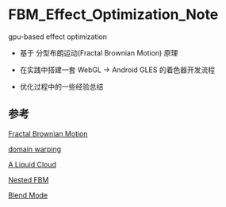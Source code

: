# FBM_Effect_Optimization_Note

gpu-based effect optimization

- 基于 分型布朗运动(Fractal Brownian Motion) 原理

- 在实践中搭建一套 WebGL -> Android GLES 的着色器开发流程

- 优化过程中的一些经验总结


## 参考

[Fractal Brownian Motion
](https://thebookofshaders.com/13/?lan=ch)

[domain warping](http://iquilezles.org/www/articles/warp/warp.htm)

[A Liquid Cloud](https://play.google.com/store/apps/details?id=com.formisk.aliquidcloud.free&hl=en_US)

[Nested FBM](https://www.shadertoy.com/view/MdSfDy)

[Blend Mode](https://github.com/patriciogonzalezvivo/thebookofshaders/blob/master/16/blend.frag)
